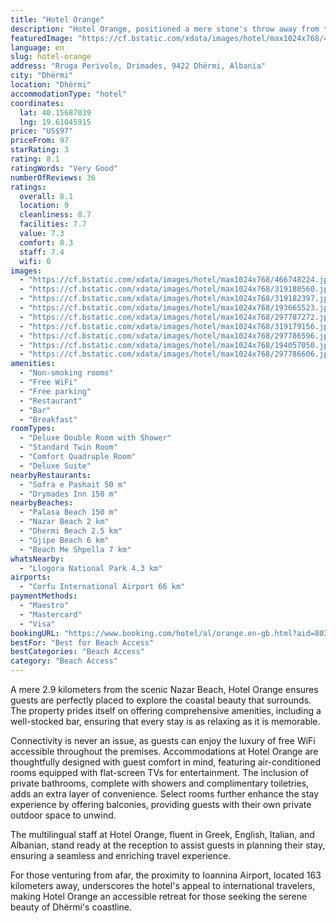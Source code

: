 ```yaml
---
title: "Hotel Orange"
description: "Hotel Orange, positioned a mere stone's throw away from the pristine Palasa Beach in Dhërmi, emerges as a prime choice for travelers seeking both comfort and convenience."
featuredImage: "https://cf.bstatic.com/xdata/images/hotel/max1024x768/466748224.jpg?k=4198e1deb7b0945fec183e185349dce59fefab56cb9d6f582b0be0325e88da0d&o=&hp=1"
language: en
slug: hotel-orange
address: "Rruga Perivolo, Drimades, 9422 Dhërmi, Albania"
city: "Dhërmi"
location: "Dhërmi"
accommodationType: "hotel"
coordinates:
  lat: 40.15687039
  lng: 19.61045915
price: "US$97"
priceFrom: 97
starRating: 3
rating: 8.1
ratingWords: "Very Good"
numberOfReviews: 36
ratings:
  overall: 8.1
  location: 9
  cleanliness: 8.7
  facilities: 7.7
  value: 7.3
  comfort: 8.3
  staff: 7.4
  wifi: 0
images:
  - "https://cf.bstatic.com/xdata/images/hotel/max1024x768/466748224.jpg?k=4198e1deb7b0945fec183e185349dce59fefab56cb9d6f582b0be0325e88da0d&o=&hp=1"
  - "https://cf.bstatic.com/xdata/images/hotel/max1024x768/319180560.jpg?k=9560d85af648a811aeda8d24aaa3109f35f64c2699ad0c154ec32b177599ab2f&o=&hp=1"
  - "https://cf.bstatic.com/xdata/images/hotel/max1024x768/319182397.jpg?k=8907d5004b56fa8c71b727cf07eaa0008f677462539a49167af3e3466b5bf761&o=&hp=1"
  - "https://cf.bstatic.com/xdata/images/hotel/max1024x768/193665523.jpg?k=feb3ea60a8c6237fc36cd2e15e517ba27f27cf99eeb0359c21859de0d8eb0ddf&o=&hp=1"
  - "https://cf.bstatic.com/xdata/images/hotel/max1024x768/297787272.jpg?k=0bd0f72ca1c39d2989d129e0774e8de27e00278d20dfdc1d99433de35ac1f50a&o=&hp=1"
  - "https://cf.bstatic.com/xdata/images/hotel/max1024x768/319179156.jpg?k=d374f4335b97a1267ffac23ca3421dfd717f65082f89973f63dc0f0886b0f5ba&o=&hp=1"
  - "https://cf.bstatic.com/xdata/images/hotel/max1024x768/297786596.jpg?k=96debdedee1cfff29962d313750fbb881590c6518e88550c28ea5f109c6f0e8f&o=&hp=1"
  - "https://cf.bstatic.com/xdata/images/hotel/max1024x768/194057050.jpg?k=c0faea6393d1783c3228b1e311f14ada79affe44ab80c1a368939de0ba42dcdf&o=&hp=1"
  - "https://cf.bstatic.com/xdata/images/hotel/max1024x768/297786606.jpg?k=7bc82b038172486cb5d9c14977e4914518ff616a4ff9b3ba943a4f22180d23fc&o=&hp=1"
amenities:
  - "Non-smoking rooms"
  - "Free WiFi"
  - "Free parking"
  - "Restaurant"
  - "Bar"
  - "Breakfast"
roomTypes:
  - "Deluxe Double Room with Shower"
  - "Standard Twin Room"
  - "Comfort Quadruple Room"
  - "Deluxe Suite"
nearbyRestaurants:
  - "Sofra e Pashait 50 m"
  - "Drymades Inn 150 m"
nearbyBeaches:
  - "Palasa Beach 150 m"
  - "Nazar Beach 2 km"
  - "Dhermi Beach 2.5 km"
  - "Gjipe Beach 6 km"
  - "Beach Me Shpella 7 km"
whatsNearby:
  - "Llogora National Park 4.3 km"
airports:
  - "Corfu International Airport 66 km"
paymentMethods:
  - "Maestro"
  - "Mastercard"
  - "Visa"
bookingURL: "https://www.booking.com/hotel/al/orange.en-gb.html?aid=8035640"
bestFor: "Best for Beach Access"
bestCategories: "Beach Access"
category: "Beach Access"
---
```


A mere 2.9 kilometers from the scenic Nazar Beach, Hotel Orange ensures guests are perfectly placed to explore the coastal beauty that surrounds. The property prides itself on offering comprehensive amenities, including a well-stocked bar, ensuring that every stay is as relaxing as it is memorable.

Connectivity is never an issue, as guests can enjoy the luxury of free WiFi accessible throughout the premises. Accommodations at Hotel Orange are thoughtfully designed with guest comfort in mind, featuring air-conditioned rooms equipped with flat-screen TVs for entertainment. The inclusion of private bathrooms, complete with showers and complimentary toiletries, adds an extra layer of convenience. Select rooms further enhance the stay experience by offering balconies, providing guests with their own private outdoor space to unwind.

The multilingual staff at Hotel Orange, fluent in Greek, English, Italian, and Albanian, stand ready at the reception to assist guests in planning their stay, ensuring a seamless and enriching travel experience.

For those venturing from afar, the proximity to Ioannina Airport, located 163 kilometers away, underscores the hotel's appeal to international travelers, making Hotel Orange an accessible retreat for those seeking the serene beauty of Dhërmi's coastline.